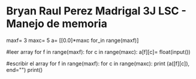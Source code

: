 # Bryan Raul Perez Madrigal 3J LSC - Manejo de memoria 
maxf= 3
maxc= 5
a= [[0.0]*maxc for_in range(maxf)]
 
 #leer array
 for f in range(maxf):
 for c in range(maxc):
 a[f][c]= float(input())

#escribir el array 
 for f in range(maxf):
 for c in range(maxc):
 print (a([f][c]), end="")
print()
